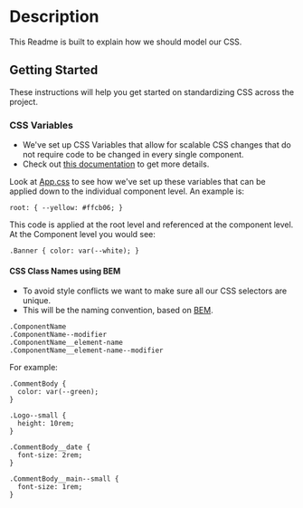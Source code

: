 # Description

This Readme is built to explain how we should model our CSS.

## Getting Started

These instructions will help you get started on standardizing CSS across the project.

### CSS Variables

- We've set up CSS Variables that allow for scalable CSS changes that do not require code to be changed in every single component.
- Check out [this documentation](https://developer.mozilla.org/en-US/docs/Web/CSS/Using_CSS_custom_properties) to get more details.

Look at [App.css](src/App.css) to see how we've set up these variables that can be applied down to the individual component level. An example is:

`root: { --yellow: #ffcb06; }`

This code is applied at the root level and referenced at the component level. At the Component level you would see:

`.Banner { color: var(--white); }`

#### CSS Class Names using BEM

- To avoid style conflicts we want to make sure all our CSS selectors are unique.
- This will be the naming convention, based on [BEM](https://css-tricks.com/bem-101/).

```
.ComponentName
.ComponentName--modifier
.ComponentName__element-name
.ComponentName__element-name--modifier
```

For example:

```
.CommentBody {
  color: var(--green);
}

.Logo--small {
  height: 10rem;
}

.CommentBody__date {
  font-size: 2rem;
}

.CommentBody__main--small {
  font-size: 1rem;
}
```

```

```
